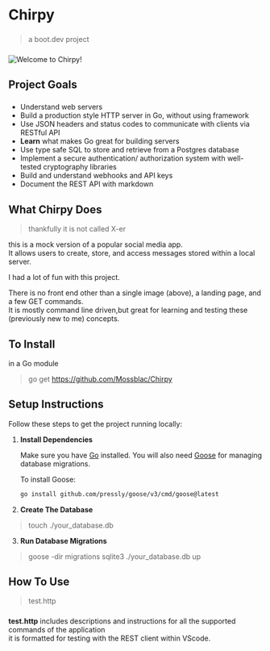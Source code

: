 # Chirpy

###

> a boot.dev project

###

![Welcome to Chirpy!](/github.com/Mossblac/Chirpy/assets/logo.png)


###

## Project Goals

###

- Understand web servers
- Build a production style HTTP server in Go, without using framework
- Use JSON headers and status codes to communicate with clients via RESTful API
- **Learn** what makes Go great for building servers
- Use type safe SQL to store and retrieve from a Postgres database
- Implement a secure authentication/ authorization system with well-tested cryptography libraries
- Build and understand webhooks and API keys
- Document the REST API with markdown  


###

## What Chirpy Does

> thankfully it is not called X-er

this is a mock version of a popular social media app.   
It allows users to create, store, and access messages stored within a local server.

I had a lot of fun with this project.

There is no front end other than a single image (above), a landing page, and a few GET commands.  
It is mostly command line driven,but great for learning and testing these (previously new to me) concepts.

###

## To Install 

in a Go module 

> go get https://github.com/Mossblac/Chirpy

###

## Setup Instructions

Follow these steps to get the project running locally:

1. **Install Dependencies**

   Make sure you have [Go](https://golang.org/dl/) installed. You will also need [Goose](https://github.com/pressly/goose) for managing database migrations.
   
   To install Goose:
   ```sh
   go install github.com/pressly/goose/v3/cmd/goose@latest

2. **Create The Database**

> touch ./your_database.db

3. **Run Database Migrations**

> goose -dir migrations sqlite3 ./your_database.db up

## How To Use 

> test.http 

###

**test.http** includes descriptions and instructions for all the supported commands of the application  
it is formatted for testing with the REST client within VScode.   




